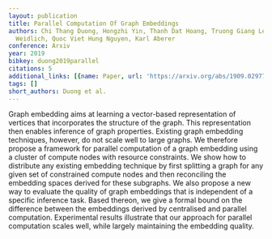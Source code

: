 ```yaml
---
layout: publication
title: Parallel Computation Of Graph Embeddings
authors: Chi Thang Duong, Hongzhi Yin, Thanh Dat Hoang, Truong Giang Le Ba, Matthias
  Weidlich, Quoc Viet Hung Nguyen, Karl Aberer
conference: Arxiv
year: 2019
bibkey: duong2019parallel
citations: 5
additional_links: [{name: Paper, url: 'https://arxiv.org/abs/1909.02977'}]
tags: []
short_authors: Duong et al.
---
```

Graph embedding aims at learning a vector-based representation of vertices
that incorporates the structure of the graph. This representation then enables
inference of graph properties. Existing graph embedding techniques, however, do
not scale well to large graphs. We therefore propose a framework for parallel
computation of a graph embedding using a cluster of compute nodes with resource
constraints. We show how to distribute any existing embedding technique by
first splitting a graph for any given set of constrained compute nodes and then
reconciling the embedding spaces derived for these subgraphs. We also propose a
new way to evaluate the quality of graph embeddings that is independent of a
specific inference task. Based thereon, we give a formal bound on the
difference between the embeddings derived by centralised and parallel
computation. Experimental results illustrate that our approach for parallel
computation scales well, while largely maintaining the embedding quality.